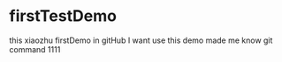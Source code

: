 # firstTestDemo
this xiaozhu firstDemo in gitHub
I want  use this demo made me know git command
1111